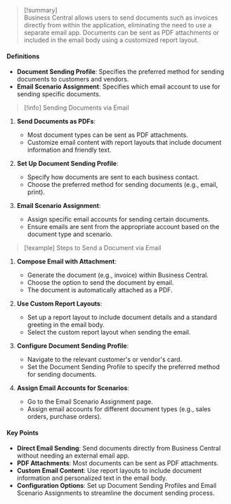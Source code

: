 >[!summary]  
Business Central allows users to send documents such as invoices directly from within the application, eliminating the need to use a separate email app. Documents can be sent as PDF attachments or included in the email body using a customized report layout.

#### Definitions
- **Document Sending Profile**: Specifies the preferred method for sending documents to customers and vendors.
- **Email Scenario Assignment**: Specifies which email account to use for sending specific documents.

>[!info] Sending Documents via Email

1. **Send Documents as PDFs**:
   - Most document types can be sent as PDF attachments.
   - Customize email content with report layouts that include document information and friendly text.

2. **Set Up Document Sending Profile**:
   - Specify how documents are sent to each business contact.
   - Choose the preferred method for sending documents (e.g., email, print).

3. **Email Scenario Assignment**:
   - Assign specific email accounts for sending certain documents.
   - Ensure emails are sent from the appropriate account based on the document type and scenario.

>[!example] Steps to Send a Document via Email

1. **Compose Email with Attachment**:
   - Generate the document (e.g., invoice) within Business Central.
   - Choose the option to send the document by email.
   - The document is automatically attached as a PDF.

2. **Use Custom Report Layouts**:
   - Set up a report layout to include document details and a standard greeting in the email body.
   - Select the custom report layout when sending the email.

3. **Configure Document Sending Profile**:
   - Navigate to the relevant customer's or vendor's card.
   - Set the Document Sending Profile to specify the preferred method for sending documents.

4. **Assign Email Accounts for Scenarios**:
   - Go to the Email Scenario Assignment page.
   - Assign email accounts for different document types (e.g., sales orders, purchase orders).
#### Key Points

- **Direct Email Sending**: Send documents directly from Business Central without needing an external email app.
- **PDF Attachments**: Most documents can be sent as PDF attachments.
- **Custom Email Content**: Use report layouts to include document information and personalized text in the email body.
- **Configuration Options**: Set up Document Sending Profiles and Email Scenario Assignments to streamline the document sending process.
